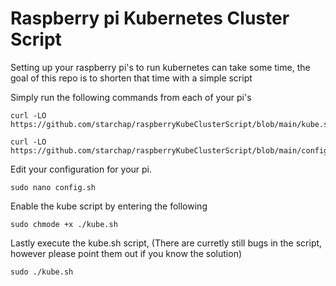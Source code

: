 # Raspberry pi Kubernetes Cluster Script
Setting up your raspberry pi's to run kubernetes can take some time, the goal of this repo is to shorten that time with a simple script

Simply run the following commands from each of your pi's

```console
curl -LO https://github.com/starchap/raspberryKubeClusterScript/blob/main/kube.sh
```

```console
curl -LO https://github.com/starchap/raspberryKubeClusterScript/blob/main/config.sh
```

Edit your configuration for your pi.

```console
sudo nano config.sh
```

Enable the kube script by entering the following

```console
sudo chmode +x ./kube.sh
```

Lastly execute the kube.sh script, (There are curretly still bugs in the script, however please point them out if you know the solution)

```console
sudo ./kube.sh
```

